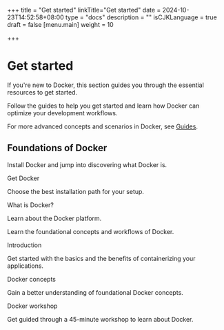 +++
title = "Get started"
linkTitle="Get started"
date = 2024-10-23T14:52:58+08:00
type = "docs"
description = ""
isCJKLanguage = true
draft = false
[menu.main]
    weight = 10

+++

# Get started

If you're new to Docker, this section guides you through the essential resources to get started.

Follow the guides to help you get started and learn how Docker can optimize your development workflows.

For more advanced concepts and scenarios in Docker, see [Guides](https://docs.docker.com/guides/).

## Foundations of Docker

Install Docker and jump into discovering what Docker is.



Get Docker

Choose the best installation path for your setup.



What is Docker?

Learn about the Docker platform.

Learn the foundational concepts and workflows of Docker.



Introduction

Get started with the basics and the benefits of containerizing your applications.



Docker concepts

Gain a better understanding of foundational Docker concepts.



Docker workshop

Get guided through a 45-minute workshop to learn about Docker.
